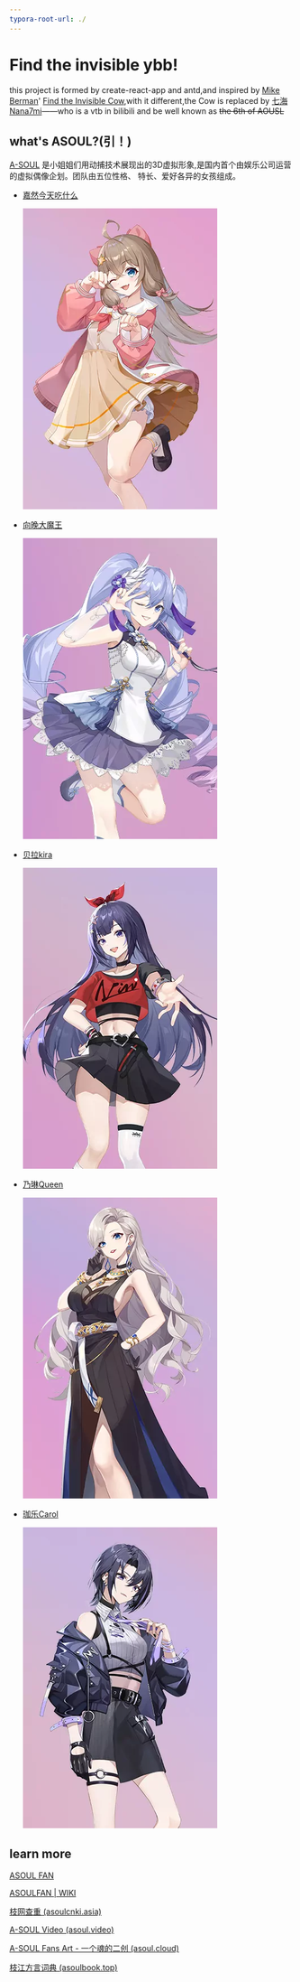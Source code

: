 ```yaml
---
typora-root-url: ./
---
```


# Find the invisible ybb!

this project is formed by create-react-app and antd,and inspired by [Mike Berman](https://berman.xyz/)' [Find the Invisible Cow](https://findtheinvisiblecow.com/),with it different,the Cow is replaced by [七海Nana7mi](https://space.bilibili.com/434334701)——who is a vtb in bilibili and be well known as ~~the 6th of AOUSL~~ 

## what's ASOUL?(引！)

[A-SOUL](https://space.bilibili.com/703007996/) 是小姐姐们用动捕技术展现出的3D虚拟形象,是国内首个由娱乐公司运营的虚拟偶像企划。团队由五位性格、 特长、爱好各异的女孩组成。

* [嘉然今天吃什么](https://space.bilibili.com/672328094)

  ![diana](/img/diana.webp)

* [向晚大魔王](https://space.bilibili.com/672346917)

  ![ava](/img/ava.webp)

* [贝拉kira](https://space.bilibili.com/672353429)

  ![bella](/img/bella.webp)

* [乃琳Queen](https://space.bilibili.com/672342685)

  ![eileen](/img/eileen.webp)

* [珈乐Carol](https://space.bilibili.com/351609538)

  ![carol](/img/carol.webp)



## learn more

[ASOUL FAN](https://www.asoulfan.com/)

[ ASOULFAN | WIKI](https://wiki.asoulfan.com/zh/home)

[枝网查重 (asoulcnki.asia)](https://asoulcnki.asia/)

[A-SOUL Video (asoul.video)](https://asoul.video/#/)

[A-SOUL Fans Art - 一个魂的二创 (asoul.cloud)](https://asoul.cloud/)

[枝江方言词典 (asoulbook.top)](https://asoulbook.top/)

